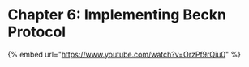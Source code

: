 # Chapter 6: Implementing Beckn Protocol

{% embed url="https://www.youtube.com/watch?v=OrzPf9rQiu0" %}
